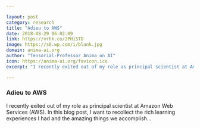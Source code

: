```yaml
---

layout: post
category: research
title: "Adieu to AWS"
date: 2018-08-29 06:02:09
link: https://vrhk.co/2PHiSTD
image: https://s0.wp.com/i/blank.jpg
domain: anima-ai.org
author: "Tensorial-Professor Anima on AI"
icon: https://anima-ai.org/favicon.ico
excerpt: "I recently exited out of my role as principal scientist at Amazon Web Services (AWS). In this blog post, I want to recollect the rich learning experiences I had and the amazing things we accomplish…"

---
```


### Adieu to AWS

I recently exited out of my role as principal scientist at Amazon Web Services (AWS). In this blog post, I want to recollect the rich learning experiences I had and the amazing things we accomplish…